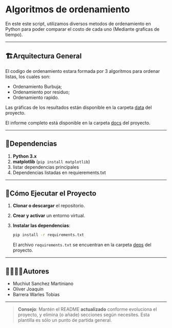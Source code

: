 # Algoritmos de ordenamiento

En este este script, utilizamos diversos metodos de ordenamiento en Python para poder comparar el costo de cada uno (Mediante graficas de tiempo).

---
## 🏗Arquitectura General

El codigo de ordenamiento estara formada por 3 algoritmos para ordenar listas, los cuales son:
- Ordenamiento Burbuja;
- Ordenamiento por residuo;
- Ordenamiento rapido.

Las gráficas de los resultados están disponible en la carpeta [data](./data) del proyecto.

El informe completo está disponible en la carpeta [docs](./docs) del proyecto.

---
## 📑Dependencias

1. **Python 3.x**
2. **matplotlib** (`pip install matplotlib`)
3. listar dependencias principales
4. Dependencias listadas en requierements.txt

---
## 🚀Cómo Ejecutar el Proyecto
1. **Clonar o descargar** el repositorio.

2. **Crear y activar** un entorno virtual.

3. **Instalar las dependencias**:
   ```bash
   pip install -r requirements.txt
   ```
   El archivo `requirements.txt` se encuentran en la carpeta [deps](./deps) del proyecto.

---
## 🙎‍♀️🙎‍♂️Autores

- Muchiut Sanchez Martiniano
- Oliver Joaquin
- Barrera Warles Tobias

---

> **Consejo**: Mantén el README **actualizado** conforme evoluciona el proyecto, y elimina (o añade) secciones según necesites. Esta plantilla es sólo un punto de partida general.
